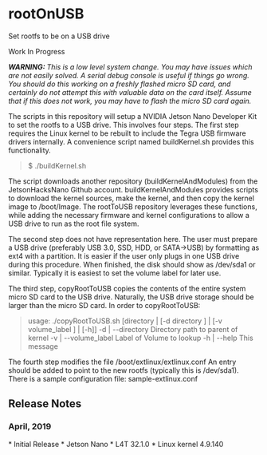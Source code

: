 # rootOnUSB
Set rootfs to be on a USB drive

Work In Progress

<em><b>WARNING: </b>This is a low level system change. You may have issues which are not easily solved. A serial debug console is useful if things go wrong. You should do this working on a freshly flashed micro SD card, and certainly do not attempt this with valuable data on the card itself. Assume that if this does not work, you may have to flash the micro SD card again.</em>

The scripts in this repository will setup a NVIDIA Jetson Nano Developer Kit to set the rootfs to a USB drive. This involves four steps. The first step requires the Linux kernel to be rebuilt to include the Tegra USB firmware drivers internally. A convenience script named buildKernel.sh provides this functionality.

<blockquote>
$ ./buildKernel.sh
</blockquote>

The script downloads another repository (buildKernelAndModules) from the JetsonHacksNano Github account. buildKernelAndModules provides scripts to download the kernel sources, make the kernel, and then copy the kernel image to /boot/Image. The rootToUSB repository leverages these functions, while adding the necessary firmware and kernel configurations to allow a USB drive to run as the root file system.

The second step does not have representation here. The user must prepare a USB drive (preferably USB 3.0, SSD, HDD, or SATA->USB) by formatting as ext4 with a partition. It is easier if the user only plugs in one USB drive during this procedure. When finished, the disk should show as /dev/sda1 or similar. Typically it is easiest to set the volume label for later use.

The third step, copyRootToUSB copies the contents of the entire system micro SD card to the USB drive. Naturally, the USB drive storage should be larger than the micro SD card. In order to copyRootToUSB:

<blockquote>
usage: ./copyRootToUSB.sh [directory | [-d directory ] | [-v volume_label ] | [-h]]
-d | --directory     Directory path to parent of kernel
-v | --volume_label  Label of Volume to lookup
-h | --help  This message
</blockquote>

The fourth step modifies the file /boot/extlinux/extlinux.conf An entry should be added to point to the new rootfs (typically this is /dev/sda1). There is a sample configuration file: sample-extlinux.conf

<h2>Release Notes</h2>

<h3>April, 2019</h3>
* Initial Release
* Jetson Nano
* L4T 32.1.0
* Linux kernel 4.9.140
